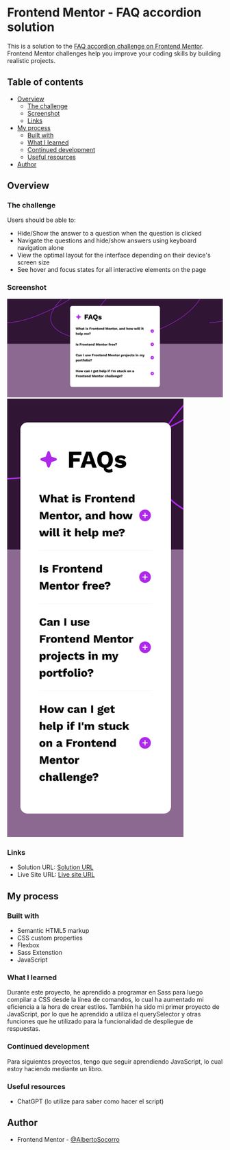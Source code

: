# Frontend Mentor - FAQ accordion solution

This is a solution to the [FAQ accordion challenge on Frontend Mentor](https://www.frontendmentor.io/challenges/faq-accordion-wyfFdeBwBz). Frontend Mentor challenges help you improve your coding skills by building realistic projects. 

## Table of contents

- [Overview](#overview)
  - [The challenge](#the-challenge)
  - [Screenshot](#screenshot)
  - [Links](#links)
- [My process](#my-process)
  - [Built with](#built-with)
  - [What I learned](#what-i-learned)
  - [Continued development](#continued-development)
  - [Useful resources](#useful-resources)
- [Author](#author)

## Overview

### The challenge

Users should be able to:

- Hide/Show the answer to a question when the question is clicked
- Navigate the questions and hide/show answers using keyboard navigation alone
- View the optimal layout for the interface depending on their device's screen size
- See hover and focus states for all interactive elements on the page

### Screenshot

![](./screenshot1.jpg)
![](./screenshot2.jpg)

### Links

- Solution URL: [Solution URL](https://your-solution-url.com)
- Live Site URL: [Live site URL](https://albertosocorro.github.io/faq-accordion-main/)

## My process

### Built with

- Semantic HTML5 markup
- CSS custom properties
- Flexbox
- Sass Extenstion
- JavaScript

### What I learned

Durante este proyecto, he aprendido a programar en Sass para luego compilar a CSS desde la línea de comandos, lo cual ha aumentado mi eficiencia a la hora de crear estilos.
También ha sido mi primer proyecto de JavaScript, por lo que he aprendido a utiliza el querySelector y otras funciones que he utilizado para la funcionalidad de despliegue de respuestas.

### Continued development

Para siguientes proyectos, tengo que seguir aprendiendo JavaScript, lo cual estoy haciendo mediante un libro.

### Useful resources

- ChatGPT (lo utilize para saber como hacer el script)

## Author

- Frontend Mentor - [@AlbertoSocorro](https://www.frontendmentor.io/profile/albertosocorro)
